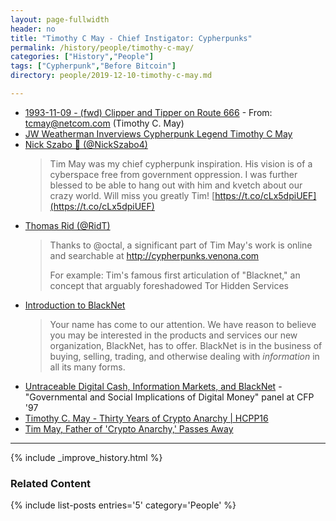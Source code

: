 ```yaml
---
layout: page-fullwidth
header: no
title: "Timothy C May - Chief Instigator: Cypherpunks"
permalink: /history/people/timothy-c-may/
categories: ["History","People"]
tags: ["Cypherpunk","Before Bitcoin"]
directory: people/2019-12-10-timothy-c-may.md

---
```


* [1993-11-09 - (fwd) Clipper and Tipper on Route 666](http://mailing-list-archive.cryptoanarchy.wiki/archive/1993/11/99f4383f9733a2d139b5f7e1055546195e0dcd5b064975b63351b0c358fc704c/) - From: tcmay@netcom.com (Timothy C. May)
* [JW Weatherman Inverviews Cypherpunk Legend Timothy C May](https://sourcecrypto.pub/posts/transcripts/JW-Weatherman-Interview-Tim-May/)
* [Nick Szabo 🔑 (@NickSzabo4)](https://twitter.com/NickSzabo4/status/1074018110829555713?s=17)
  > Tim May was my chief cypherpunk inspiration. His vision is of a cyberspace free from government oppression. I was further blessed to be able to hang out with him and kvetch about our crazy world. Will miss you greatly Tim! [https://t.co/cLx5dpiUEF](https://t.co/cLx5dpiUEF)
* [Thomas Rid (@RidT)](https://twitter.com/RidT/status/1074017873943764992)
  > Thanks to @octal, a significant part of Tim May's work is online and searchable at http://cypherpunks.venona.com
  > 
  > For example: Tim's famous first articulation of "Blacknet," an concept that arguably foreshadowed Tor Hidden Services
* [Introduction to BlackNet](https://web.archive.org/web/20020730044602/http://cypherpunks.venona.com:80/date/1993/08/msg00538.html)
  > Your name has come to our attention. We have reason to believe you may be interested in the products and services our new organization, BlackNet, has to offer.
  >  BlackNet is in the business of buying, selling, trading, and otherwise dealing with *information* in all its many forms. 
* [Untraceable Digital Cash, Information Markets, and BlackNet](http://osaka.law.miami.edu/~froomkin/articles/tcmay.htm) - "Governmental and Social Implications of Digital Money" panel at CFP '97
* [Timothy C. May - Thirty Years of Crypto Anarchy | HCPP16](https://youtu.be/TdmpAy1hI8g)
* [Tim May, Father of 'Crypto Anarchy,' Passes Away](https://www.indybay.org/newsitems/2018/12/23/18819945.php)

---

{% include _improve_history.html %}
### Related Content

{% include list-posts entries='5'  category='People' %}
